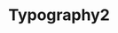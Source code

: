 # Typography2

<!DOCTYPE html>
<html>
<head>
<style>
{
  background-image: url("3.png");
  background position: absolute;
  left: 214px;
  top: 831px;
  width: 435px;
  height: 546px;
  z-index: 7;
  }
  </style>
</head>
</html>

